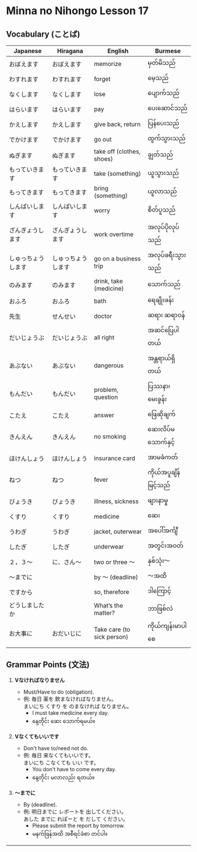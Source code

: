 # Minna no Nihongo Lesson 17

## Vocabulary (ことば)

| Japanese     | Hiragana      | English                 | Burmese                 |
|--------------|--------------|-------------------------|-------------------------|
| おぼえます   | おぼえます    | memorize                | မှတ်မိသည်                |
| わすれます   | わすれます    | forget                  | မေ့သည်                   |
| なくします   | なくします    | lose                    | ပျောက်သည်                |
| はらいます   | はらいます    | pay                     | ပေးဆောင်သည်              |
| かえします   | かえします    | give back, return       | ပြန်ပေးသည်                |
| でかけます   | でかけます    | go out                  | ထွက်သွားသည်               |
| ぬぎます     | ぬぎます      | take off (clothes, shoes)| ချွတ်သည်                  |
| もっていきます| もっていきます| take (something)        | ယူသွားသည်                |
| もってきます | もってきます  | bring (something)       | ယူလာသည်                  |
| しんぱいします| しんぱいします| worry                   | စိတ်ပူသည်                 |
| ざんぎょうします| ざんぎょうします| work overtime        | အလုပ်ပိုလုပ်သည်            |
| しゅっちょうします| しゅっちょうします| go on a business trip | အလုပ်ခရီးသွားသည်           |
| のみます     | のみます      | drink, take (medicine)  | သောက်သည်                  |
| おふろ       | おふろ        | bath                    | ရေချိုးခန်း                 |
| 先生         | せんせい      | doctor                  | ဆရာ၊ ဆရာဝန်               |
| だいじょうぶ | だいじょうぶ  | all right               | အဆင်ပြေပါတယ်              |
| あぶない     | あぶない      | dangerous               | အန္တရာယ်ရှိတယ်             |
| もんだい     | もんだい      | problem, question       | ပြဿနာ၊ မေးခွန်း            |
| こたえ       | こたえ        | answer                  | ဖြေဆိုချက်                 |
| きんえん     | きんえん      | no smoking              | ဆေးလိပ်မသောက်နှင့်          |
| ほけんしょう | ほけんしょう  | insurance card          | အာမခံကတ်                  |
| ねつ         | ねつ          | fever                   | ကိုယ်အပူချိန်မြင့်သည်        |
| びょうき     | びょうき      | illness, sickness       | ဖျားနာမှု                   |
| くすり       | くすり        | medicine                | ဆေး                       |
| うわぎ       | うわぎ        | jacket, outerwear       | အပေါ်အင်္ကျီ                 |
| したぎ       | したぎ        | underwear               | အတွင်းအဝတ်                  |
| ２，３～     | に、さん～    | two or three ～         | နှစ်သုံး～                   |
| ～までに     |              | by ～ (deadline)        | ～အထိ                       |
| ですから     |              | so, therefore           | ဒါကြောင့်                    |
| どうしましたか|             | What’s the matter?      | ဘာဖြစ်လဲ                     |
| お大事に     | おだいじに    | Take care (to sick person)| ကိုယ်ကျန်းမာပါစေ              |

## Grammar Points (文法)

1. **Vなければなりません**
   - Must/Have to do (obligation).
   - 例: 毎日 薬を 飲まなければなりません。  
     まいにち くすり を のまなければ なりません。
     - I must take medicine every day.
     - နေ့တိုင်း ဆေး သောက်ရမယ်။

2. **Vなくてもいいです**
   - Don't have to/need not do.
   - 例: 毎日 来なくてもいいです。  
     まいにち こなくても いい です。
     - You don't have to come every day.
     - နေ့တိုင်း မလာလည်း ရတယ်။

3. **～までに**
   - By (deadline).
   - 例: 明日までに レポートを 出してください。  
     あした までに れぽーと を だして ください。
     - Please submit the report by tomorrow.
     - မနက်ဖြန်အထိ အစီရင်ခံစာ တင်ပါ။

---